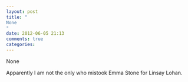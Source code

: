 ```yaml
---
layout: post
title: "
None
"
date: 2012-06-05 21:13
comments: true
categories: 
---
```


None


Apparently I am not the only who mistook Emma Stone for Linsay Lohan.

